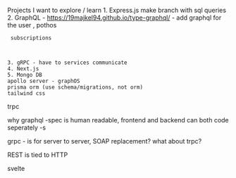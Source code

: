 
Projects I want to explore / learn
    1. Express.js
    make branch with sql queries
    2. GraphQL - https://19majkel94.github.io/type-graphql/ - add graphql for the user ,
     pothos

     subscriptions



    3. gRPC - have to services communicate
    4. Next.js 
    5. Mongo DB
    apollo server - graphOS
    prisma orm (use schema/migrations, not orm)
    tailwind css


trpc

why graphql
-spec is human readable, frontend and backend can both code seperately
-s

grpc - is for server to server, SOAP replacement?
what about trpc?

REST is tied to HTTP

svelte
